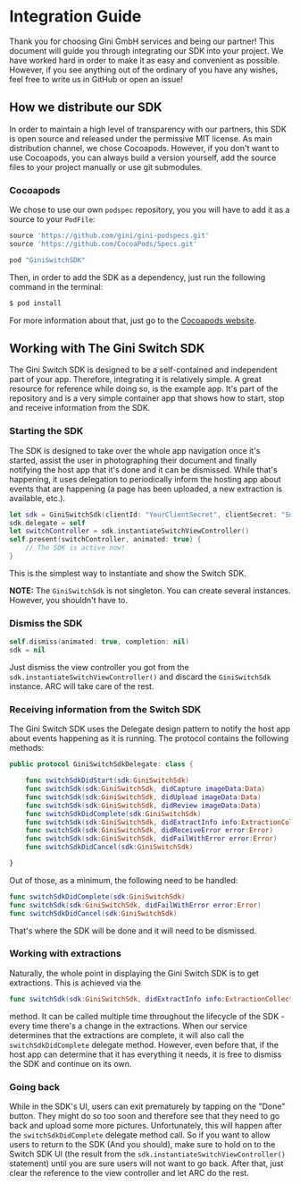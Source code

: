 # Integration Guide

Thank you for choosing Gini GmbH services and being our partner! This document will guide you through integrating our SDK into your project. We have worked hard in order to make it as easy and convenient as possible. However, if you see anything out of the ordinary of you have any wishes, feel free to write us in GitHub or open an issue!

## How we distribute our SDK

In order to maintain a high level of transparency with our partners, this SDK is open source and released under the permissive MIT license. As main distribution channel, we chose Cocoapods. However, if you don't want to use Cocoapods, you can always build a version yourself, add the source files to your project manually or use git submodules.

### Cocoapods

We chose to use our own `podspec` repository, you you will have to add it as a source to your `PodFile`:

```ruby
source 'https://github.com/gini/gini-podspecs.git'
source 'https://github.com/CocoaPods/Specs.git'

pod "GiniSwitchSDK"
```

Then, in order to add the SDK as a dependency, just run the following command in the terminal:

```bash
$ pod install
```

For more information about that, just go to the [Cocoapods website](http://cocoapods.org).

## Working with The Gini Switch SDK

The Gini Switch SDK is designed to be a self-contained and independent part of your app. Therefore, integrating it is relatively simple. A great resource for reference while doing so, is the example app. It's part of the repository and is a very simple container app that shows how to start, stop and receive information from the SDK.

### Starting the SDK

The SDK is designed to take over the whole app navigation once it's started, assist the user in photographing their document and finally notifying the host app that it's done and it can be dismissed. While that's happening, it uses delegation to periodically inform the hosting app about events that are happening (a page has been uploaded, a new extraction is available, etc.).

```swift
let sdk = GiniSwitchSdk(clientId: "YourClientSecret", clientSecret: "SomeSecret", domain: "gini.net")
sdk.delegate = self
let switchController = sdk.instantiateSwitchViewController()
self.present(switchController, animated: true) {
    // The SDK is active now!
}
```

This is the simplest way to instantiate and show the Switch SDK.

**NOTE:** The `GiniSwitchSdk` is not singleton. You can create several instances. However, you shouldn't have to.

### Dismiss the SDK

```swift
self.dismiss(animated: true, completion: nil)
sdk = nil
```

Just dismiss the view controller you got from the `sdk.instantiateSwitchViewController()` and discard the `GiniSwitchSdk` instance. ARC will take care of the rest.

### Receiving information from the Switch SDK

The Gini Switch SDK uses the Delegate design pattern to notify the host app about events happening as it is running. The protocol contains the following methods:

```swift
public protocol GiniSwitchSdkDelegate: class {

    func switchSdkDidStart(sdk:GiniSwitchSdk)
    func switchSdk(sdk:GiniSwitchSdk, didCapture imageData:Data)
    func switchSdk(sdk:GiniSwitchSdk, didUpload imageData:Data)
    func switchSdk(sdk:GiniSwitchSdk, didReview imageData:Data)
    func switchSdkDidComplete(sdk:GiniSwitchSdk)
    func switchSdk(sdk:GiniSwitchSdk, didExtractInfo info:ExtractionCollection)
    func switchSdk(sdk:GiniSwitchSdk, didReceiveError error:Error)
    func switchSdk(sdk:GiniSwitchSdk, didFailWithError error:Error)
    func switchSdkDidCancel(sdk:GiniSwitchSdk)

}
```

Out of those, as a minimum, the following need to be handled:

```swift
func switchSdkDidComplete(sdk:GiniSwitchSdk)
func switchSdk(sdk:GiniSwitchSdk, didFailWithError error:Error)
func switchSdkDidCancel(sdk:GiniSwitchSdk)
```

That's where the SDK will be done and it will need to be dismissed.

### Working with extractions

Naturally, the whole point in displaying the Gini Switch SDK is to get extractions. This is achieved via the

```swift
func switchSdk(sdk:GiniSwitchSdk, didExtractInfo info:ExtractionCollection)
```

method. It can be called multiple time throughout the lifecycle of the SDK - every time there's a change in the extractions. When our service determines that the extractions are complete, it will also call the `switchSdkDidComplete` delegate method. However, even before that, if the host app can determine that it has everything it needs, it is free to dismiss the SDK and continue on its own.

### Going back

While in the SDK's UI, users can exit prematurely by tapping on the "Done" button. They might do so too soon and therefore see that they need to go back and upload some more pictures. Unfortunately, this will happen after the `switchSdkDidComplete` delegate method call. So if you want to allow users to return to the SDK (And you should), make sure to hold on to the Switch SDK UI (the result from the `sdk.instantiateSwitchViewController()` statement) until you are sure users will not want to go back. After that, just clear the reference to the view controller and let ARC do the rest.
